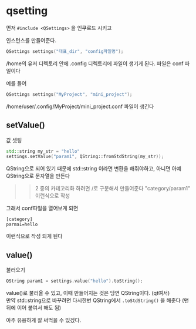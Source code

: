# qsetting

먼저 `#include <QSettings>` 을 인쿠르드 시키고  

인스턴스를 만들어준다. 
```cpp
QSettings settings("대표_dir", "config파일명");
```

/home의 유저 디렉토리 안에 .config 디렉토리에 파일이 생기게 된다. 파일은 conf 파일이다

예를 들어 
```cpp
QSettings settings("MyProject", "mini_project");
```

/home/user/.config/MyProject/mini_project.conf 파일이 생긴다


## setValue()
값 셋팅 
```cpp
std::string my_str = "hello"
settings.setValue("param1", QString::fromStdString(my_str));
```
QString으로 되어 있기 때문에 std::string 이라면 변환을 해줘야하고, 아니면 아예 QString으로 문자열을 만든다   

>> 2 중의 카테고리화 하려면 /로 구분해서 만들어준다  "category/param1" 이런식으로 작성

그래서 conf파일을 열어보게 되면 

```
[category]
parma1=hello

```
이런식으로 작성 되게 된다   



## value()
불러오기

```cpp
QString param1 = settings.value("hello").toString();
```
value()로 불러올 수 있고, 이때 만들어지는 것은 당연 QString이다. (qt여서)   
만약 std::string으로 바꾸려면 다시한번 QString에서 `.toStdString()` 을 해준다 (맨 뒤에 이어 붙여서 해도 됨)



아주 유용하게 잘 써먹을 수 있겠다.